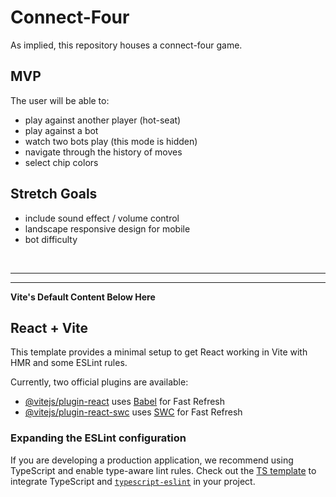 # Connect-Four

As implied, this repository houses a connect-four game.

## MVP

The user will be able to:
- play against another player (hot-seat)
- play against a bot
- watch two bots play (this mode is hidden)
- navigate through the history of moves
- select chip colors

## Stretch Goals

- include sound effect / volume control
- landscape responsive design for mobile
- bot difficulty 

<br/>

---

---

**Vite's Default Content Below Here**

## React + Vite

This template provides a minimal setup to get React working in Vite with HMR and some ESLint rules.

Currently, two official plugins are available:

- [@vitejs/plugin-react](https://github.com/vitejs/vite-plugin-react/blob/main/packages/plugin-react/README.md) uses [Babel](https://babeljs.io/) for Fast Refresh
- [@vitejs/plugin-react-swc](https://github.com/vitejs/vite-plugin-react-swc) uses [SWC](https://swc.rs/) for Fast Refresh

### Expanding the ESLint configuration

If you are developing a production application, we recommend using TypeScript and enable type-aware lint rules. Check out the [TS template](https://github.com/vitejs/vite/tree/main/packages/create-vite/template-react-ts) to integrate TypeScript and [`typescript-eslint`](https://typescript-eslint.io) in your project.

